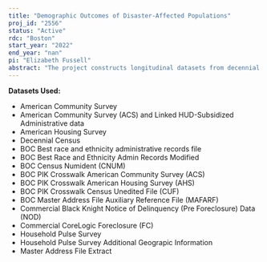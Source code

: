 ```yaml
---
title: "Demographic Outcomes of Disaster-Affected Populations"
proj_id: "2556"
status: "Active"
rdc: "Boston"
start_year: "2022"
end_year: "nan"
pi: "Elizabeth Fussell"
abstract: "The project constructs longitudinal datasets from decennial censuses, surveys, and administrative data to study the long-term effects on the US population of three large-scale disasters that occurred since 2000. We investigate three cases: (1) Hurricane Katrina and New Orleans; (2) the US home foreclosure crisis; and (3) the COVID-19 epidemic. The first case studies Hurricane Katrina's impact on New Orleans. Hurricane Katrina caused an unprecedented displacement of the population of an entire U.S. city when residents of Orleans Parish, Louisiana (the City of New Orleans) were forced to evacuate in August 2005. To study the long-term outcomes of the disaster-affected population using a quasi-experimental design, we link representative data on pre-Katrina individuals from New Orleans to information on their mortality and subsequent residential locations as well as other social and economic outcomes in the years following the disaster. The nationwide studies of the home foreclosure crisis and the COVID-19 epidemic also employ a quasi-experimental design. These two cases affected the entire U.S. population with spatial variation in the timing and intensity of their effects. Using spatial indices of exposure to the home foreclosures and COVID-19, we will measure variation across regions and between demographic groups on mortality, residential mobility, and other social and economic outcomes. In addition, to the individual level datasets we will also construct a county-to-county and tract-to-tract migration flows dataset in which flows are disaggregated by age, sex, race, ethnicity, and nativity groups. The dataset will be constructed from the annual Master Address File Auxiliary Reference File to be comparable to the Internal Revenue Service Statistics of Income population migration data."
---
```


**Datasets Used:**

  - American Community Survey 
  - American Community Survey (ACS) and Linked HUD-Subsidized Administrative data 
  - American Housing Survey 
  - Decennial Census 
  - BOC Best race and ethnicity administrative records file 
  - BOC Best Race and Ethnicity Admin Records Modified 
  - BOC Census Numident (CNUM) 
  - BOC PIK Crosswalk American Community Survey (ACS) 
  - BOC PIK Crosswalk American Housing Survey (AHS) 
  - BOC PIK Crosswalk Census Unedited File (CUF) 
  - BOC Master Address File Auxiliary Reference File (MAFARF) 
  - Commercial Black Knight Notice of Delinquency (Pre Foreclosure) Data (NOD) 
  - Commercial CoreLogic Foreclosure (FC) 
  - Household Pulse Survey 
  - Household Pulse Survey Additional Geograpic Information 
  - Master Address File Extract 

